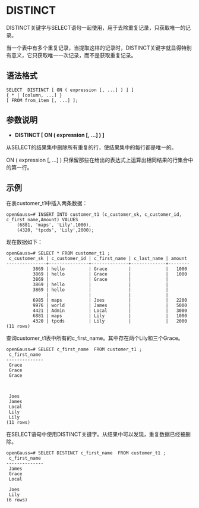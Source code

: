 # DISTINCT<a name="ZH-CN_TOPIC_0000001179984118"></a>

DISTINCT关键字与SELECT语句一起使用，用于去除重复记录，只获取唯一的记录。

当一个表中有多个重复记录，当提取这样的记录时，DISTINCT关键字就显得特别有意义，它只获取唯一一次记录，而不是获取重复记录。

## 语法格式<a name="zh-cn_topic_0000001180098772_section1693783720369"></a>

```
SELECT  DISTINCT [ ON ( expression [, ...] ) ] ]
{ * | [column, ...] }
[ FROM from_item [, ...] ];
```

## 参数说明<a name="zh-cn_topic_0000001180098772_section15362151918382"></a>

-   **DISTINCT \[ ON \( expression \[, ...\] \) \]**

从SELECT的结果集中删除所有重复的行，使结果集中的每行都是唯一的。

ON \( expression \[, ...\] \) 只保留那些在给出的表达式上运算出相同结果的行集合中的第一行。

## 示例<a name="section471751183616"></a>

在表customer\_t1中插入两条数据：

```
openGauss=# INSERT INTO customer_t1 (c_customer_sk, c_customer_id, c_first_name,Amount) VALUES 
    (6881, 'maps', 'Lily',1000),
    (4320, 'tpcds', 'Lily',2000);
```

现在数据如下：

```
openGauss=# SELECT * FROM customer_t1 ;
 c_customer_sk | c_customer_id | c_first_name | c_last_name | amount
---------------+---------------+--------------+-------------+--------
          3869 | hello         | Grace        |             |   1000
          3869 | hello         | Grace        |             |   1000
          3869 |               | Grace        |             |
          3869 | hello         |              |             |
          3869 | hello         |              |             |
               |               |              |             |
          6985 | maps          | Joes         |             |   2200
          9976 | world         | James        |             |   5000
          4421 | Admin         | Local        |             |   3000
          6881 | maps          | Lily         |             |   1000
          4320 | tpcds         | Lily         |             |   2000
(11 rows)
```

查询customer\_t1表中所有的c\_first\_name。其中存在两个Lily和三个Grace。

```
openGauss=# SELECT c_first_name  FROM customer_t1 ;
 c_first_name
--------------
 Grace
 Grace
 Grace



 Joes
 James
 Local
 Lily
 Lily
(11 rows)
```

在SELECT语句中使用DISTINCT关键字。从结果中可以发现，重复数据已经被删除。

```
openGauss=# SELECT DISTINCT c_first_name  FROM customer_t1 ;
 c_first_name
--------------
 James
 Grace
 Local

 Joes
 Lily
(6 rows)
```


